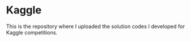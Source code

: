 # Kaggle
This is the repository where I uploaded the solution codes I developed for Kaggle competitions.
